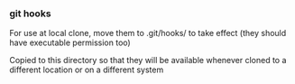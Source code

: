 ### git hooks

For use at local clone, move them to .git/hooks/ to take effect (they should have executable permission too)

Copied to this directory so that they will be available whenever cloned to a different location or on a different system

